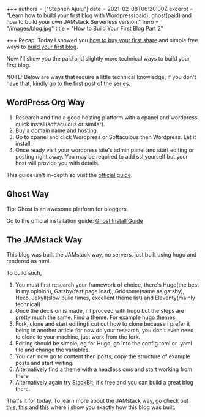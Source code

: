 +++
authors = ["Stephen Ajulu"]
date = 2021-02-08T06:20:00Z
excerpt = "Learn how to build your first blog with Wordpress(paid), ghost(paid) and how to build your own JAMstack Serverless version."
hero = "/images/blog.jpg"
title = "How to Build Your First Blog Part 2"

+++
Recap: Today I showed you [how to buy your first share](https://ajulusthoughts.stephenajulu.com/post/how-to-buy-your-first-share/) and simple free ways to [build your first blog](https://ajulusthoughts.netlify.app/post/how-to-build-your-first-blog/).

Now I'll show you the paid and slightly more technical ways to build your first blog.

NOTE: Below are ways that require a little technical knowledge, if you don't have that, kindly go to the [first post of the series](https://ajulusthoughts.stephenajulu.com/post/how-to-build-your-first-blog/).

## WordPress Org Way

1. Research and find a good hosting platform with a cpanel and wordpress quick install(softaculous or similar).
2. Buy a domain name and hosting.
3. Go to cpanel and click Wordpress or Softaculous then Wordpress. Let it install.
4. Once ready visit your wordpress site's admin panel and start editing or posting right away. You may be required to add ssl yourself but your host will provide you with details.

This guide isn't in-depth so visit the [official guide](https://wordpress.org/support/article/how-to-install-wordpress/).

## Ghost Way

Tip: Ghost is an awesome platform for bloggers.

Go to the official installation guide: [Ghost Install Guide](https://ghost.org/docs/install/)

## The JAMstack Way

This blog was built the JAMstack way, no servers, just built using hugo and rendered as html.

To build such,

1. You must first research your framework of choice, there's Hugo(the best in my opinion), Gatsby(fast page load), Gridsome(same as gatsby), Hexo, Jekyll(slow build times, excellent theme list) and Eleventy(mainly technical)
2. Once the decision is made, i'll proceed with hugo but the steps are pretty much the same. Find a theme. For example [hugo themes](https://themes.gohugo.io).
3. Fork, clone and start editing(i cut out how to clone because i prefer it being in another article for now do your research, you don't even need to clone to your machine, just work from the fork.
4. Editing should be simple, eg for Hugo, go into the config.toml or .yaml file and change the variables.
5. You can now go to content then posts, copy the structure of example posts and start writing.
6. Alternatively find a theme with a headless cms and start working from there
7. Alternatively again try [StackBit](http://stackbit.com/), it's free and you can build a great blog there.

That's it for today. To learn more about the JAMstack way, go check out [this](https://ajulusthoughts.stephenajulu.com/post/building-a-beautiful-progressive-jamstack-blog-part-1-day-1-to-3/), [this ](https://ajulusthoughts.stephenajulu.com/post/building-a-beautiful-progressive-jamstack-blog-part-2-day-4-to-7/)and [this]() where i show you exactly how this blog was built.
